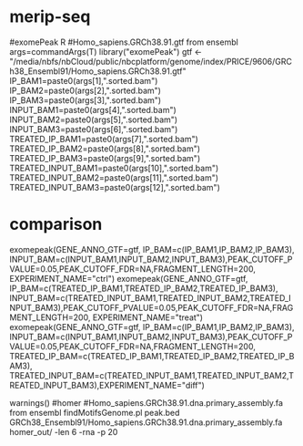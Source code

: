 # merip-seq
#exomePeak R
#Homo_sapiens.GRCh38.91.gtf from ensembl
args=commandArgs(T)
library("exomePeak")
gtf <- "/media/nbfs/nbCloud/public/nbcplatform/genome/index/PRICE/9606/GRCh38_Ensembl91/Homo_sapiens.GRCh38.91.gtf"
IP_BAM1=paste0(args[1],".sorted.bam")
IP_BAM2=paste0(args[2],".sorted.bam")
IP_BAM3=paste0(args[3],".sorted.bam")
INPUT_BAM1=paste0(args[4],".sorted.bam")
INPUT_BAM2=paste0(args[5],".sorted.bam")
INPUT_BAM3=paste0(args[6],".sorted.bam")
TREATED_IP_BAM1=paste0(args[7],".sorted.bam")
TREATED_IP_BAM2=paste0(args[8],".sorted.bam")
TREATED_IP_BAM3=paste0(args[9],".sorted.bam")
TREATED_INPUT_BAM1=paste0(args[10],".sorted.bam")
TREATED_INPUT_BAM2=paste0(args[11],".sorted.bam")
TREATED_INPUT_BAM3=paste0(args[12],".sorted.bam")
# comparison
exomepeak(GENE_ANNO_GTF=gtf, IP_BAM=c(IP_BAM1,IP_BAM2,IP_BAM3), INPUT_BAM=c(INPUT_BAM1,INPUT_BAM2,INPUT_BAM3),PEAK_CUTOFF_PVALUE=0.05,PEAK_CUTOFF_FDR=NA,FRAGMENT_LENGTH=200,
EXPERIMENT_NAME="ctrl")
exomepeak(GENE_ANNO_GTF=gtf, IP_BAM=c(TREATED_IP_BAM1,TREATED_IP_BAM2,TREATED_IP_BAM3), INPUT_BAM=c(TREATED_INPUT_BAM1,TREATED_INPUT_BAM2,TREATED_INPUT_BAM3),PEAK_CUTOFF_PVALUE=0.05,PEAK_CUTOFF_FDR=NA,FRAGMENT_LENGTH=200,
EXPERIMENT_NAME="treat")
exomepeak(GENE_ANNO_GTF=gtf, IP_BAM=c(IP_BAM1,IP_BAM2,IP_BAM3), INPUT_BAM=c(INPUT_BAM1,INPUT_BAM2,INPUT_BAM3),PEAK_CUTOFF_PVALUE=0.05,PEAK_CUTOFF_FDR=NA,FRAGMENT_LENGTH=200,
TREATED_IP_BAM=c(TREATED_IP_BAM1,TREATED_IP_BAM2,TREATED_IP_BAM3), TREATED_INPUT_BAM=c(TREATED_INPUT_BAM1,TREATED_INPUT_BAM2,TREATED_INPUT_BAM3),EXPERIMENT_NAME="diff")

warnings()
#homer
#Homo_sapiens.GRCh38.91.dna.primary_assembly.fa from ensembl
findMotifsGenome.pl peak.bed \
GRCh38_Ensembl91/Homo_sapiens.GRCh38.91.dna.primary_assembly.fa homer_out/ -len 6 -rna -p 20
